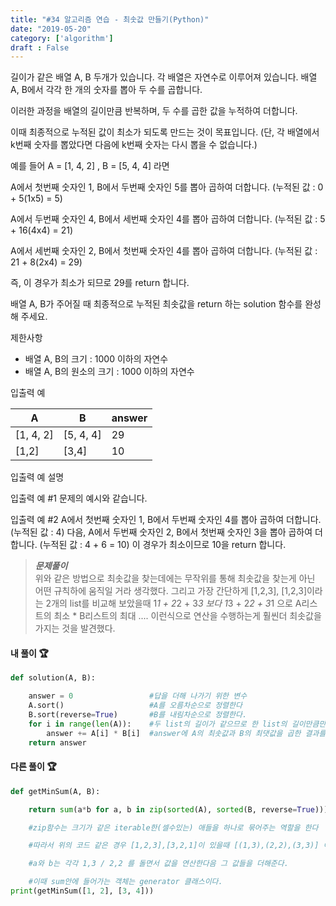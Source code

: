 ```yaml
---
title: "#34 알고리즘 연습 - 최솟값 만들기(Python)"
date: "2019-05-20"
category: ['algorithm']
draft : False
---
```




길이가 같은 배열 A, B 두개가 있습니다. 각 배열은 자연수로 이루어져 있습니다. 
배열 A, B에서 각각 한 개의 숫자를 뽑아 두 수를 곱합니다.

이러한 과정을 배열의 길이만큼 반복하며, 두 수를 곱한 값을 누적하여 더합니다.

이때 최종적으로 누적된 값이 최소가 되도록 만드는 것이 목표입니다. 
(단, 각 배열에서 k번째 숫자를 뽑았다면 다음에 k번째 숫자는 다시 뽑을 수 없습니다.)

예를 들어 A = [1, 4, 2] , B = [5, 4, 4] 라면

A에서 첫번째 숫자인 1, B에서 두번째 숫자인 5를 뽑아 곱하여 더합니다. (누적된 값 : 0 + 5(1x5) = 5)

A에서 두번째 숫자인 4, B에서 세번째 숫자인 4를 뽑아 곱하여 더합니다. (누적된 값 : 5 + 16(4x4) = 21)

A에서 세번째 숫자인 2, B에서 첫번째 숫자인 4를 뽑아 곱하여 더합니다. (누적된 값 : 21 + 8(2x4) = 29)

즉, 이 경우가 최소가 되므로 29를 return 합니다.

배열 A, B가 주어질 때 최종적으로 누적된 최솟값을 return 하는 solution 함수를 완성해 주세요.



제한사항

* 배열 A, B의 크기 : 1000 이하의 자연수
* 배열 A, B의 원소의 크기 : 1000 이하의 자연수


입출력 예

|A|	B|	answer|
|-|-|-|
|[1, 4, 2]|	[5, 4, 4]|	29|
|[1,2]|	[3,4]|	10|


입출력 예 설명

입출력 예 #1
문제의 예시와 같습니다.

입출력 예 #2
A에서 첫번째 숫자인 1, B에서 두번째 숫자인 4를 뽑아 곱하여 더합니다. (누적된 값 : 4) 다음, A에서 두번째 숫자인 2, B에서 첫번째 숫자인 3을 뽑아 곱하여 더합니다. (누적된 값 : 4 + 6 = 10)
이 경우가 최소이므로 10을 return 합니다.


>__*문제풀이*__   
위와 같은 방법으로 최솟값을 찾는데에는 무작위를 통해 최솟값을 찾는게 아닌 어떤 규칙하에 움직일 거라 생각했다.
그리고 가장 간단하게 [1,2,3], [1,2,3]이라는 2개의 list를 비교해 보았을때
1*1 + 2*2 + 3*3 보다 1*3 + 2*2 + 3*1 으로
A리스트의 최소 * B리스트의 최대 .... 이런식으로 연산을 수행하는게 훨씬더 최솟값을 가지는 것을 발견했다.




#### 내 풀이 🏆
```python
def solution(A, B):       

    answer = 0                 #답을 더해 나가기 위한 변수
    A.sort()                   #A를 오름차순으로 정렬한다
    B.sort(reverse=True)       #B를 내림차순으로 정렬한다.
    for i in range(len(A)):    #두 list의 길이가 같으므로 한 list의 길이만큼만 반복하며
        answer += A[i] * B[i]  #answer에 A의 최솟값과 B의 최댓값을 곱한 결과를 더한다.
    return answer
```

#### 다른 풀이 🏆
```python
def getMinSum(A, B):

    return sum(a*b for a, b in zip(sorted(A), sorted(B, reverse=True)))

    #zip함수는 크기가 같은 iterable한(셀수있는) 애들을 하나로 묶어주는 역할을 한다

    #따라서 위의 코드 같은 경우 [1,2,3],[3,2,1]이 있을때 [(1,3),(2,2),(3,3)] 이런식으로 결과를 리턴해주고

    #a와 b는 각각 1,3 / 2,2 를 돌면서 값을 연산한다음 그 값들을 더해준다.

    #이때 sum안에 들어가는 객체는 generator 클래스이다.
print(getMinSum([1, 2], [3, 4]))
```